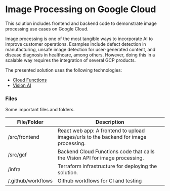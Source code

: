 # Image Processing on Google Cloud

This solution includes frontend and backend code to demonstrate image processing use cases on Google Cloud.

Image processing is one of the most tangible ways to incorporate AI to improve customer operations. Examples include defect detection in manufacturing, unsafe image detection for user-generated content, and disease diagnosis in healthcare, among others. However, doing this in a scalable way requires the integration of several GCP products.


The presented solution uses the following technologies:

- [Cloud Functions](https://cloud.google.com/functions/docs)
- [Vision AI](https://cloud.google.com/vision)

### Files

Some important files and folders.

| File/Folder        | Description                                                                          |
| ------------------ | ------------------------------------------------------------------------------------ |
| /src/frontend      | React web app: A frontend to upload images/urls to the backend for image processing. |
| /src/gcf           | Backend Cloud Functions code that calls the Vision API for image processing.         |
| /infra             | Terraform infrastructure for deploying the solution.                                 |
| /.github/workflows | Github workflows for CI and testing                                                  |
